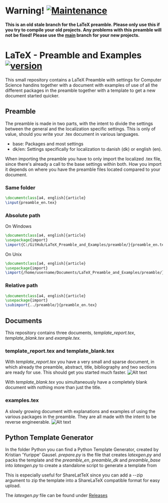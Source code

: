 # Warning! [![Maintenance](https://img.shields.io/badge/Maintained%3F-no-red.svg)](https://github.com/SSoelvsten/LaTeX-Preamble_and_Examples/tree/main)
**This is an old stale branch for the LaTeX preamble. Please only use this if
you try to compile your old projects. Any problems with this preamble will not
be fixed! Please use the
[main](https://github.com/SSoelvsten/LaTeX-Preamble_and_Examples/tree/main)
branch for your new projects.**

# LaTeX - Preamble and Examples [![version](https://img.shields.io/badge/version-1.0-blue.svg)](https://github.com/SSoelvsten/LaTeX-Preamble_and_Examples/tree/version/main-v1)
This small repository contains a LaTeX Preamble with settings for Computer
Science handins together with a document with examples of use of all the
different packages in the preamble together with a template to get a new
document started quicker.

## Preamble
The preamble is made in two parts, with the intent to divide the settings
between the general and the localization specific settings. This is only of
value, should you write your .tex document in various languages.
- base: Packages and most settings
- dk/en: Settings specifically for localization to danish (dk) or english (en).

When importing the preamble you have to only import the localized .tex file,
since there's already a call to the base settings within both. How you import it
depends on where you have the preamble files located compared to your document.

### Same folder
```tex
\documentclass[a4, english]{article}
\input{preamble_en.tex}
```

### Absolute path
On Windows
```tex
\documentclass[a4, english]{article}
\usepackage{import}
\import{C:/GitHub/LaTeX_Preamble_and_Examples/preamble/}{preamble_en.tex}
```

On Unix
```tex
\documentclass[a4, english]{article}
\usepackage{import}
\import{/home/username/Documents/LaTeX_Preamble_and_Examples/preamble/}{preamble_en.tex}
```

### Relative path
```tex
\documentclass[a4, english]{article}
\usepackage{import}
\subimport{../preamble/}{preamble_en.tex}
```

## Documents
This repository contains three documents, _template_report.tex_,
_template_blank.tex_ and _example.tex._
### template_report.tex and template_blank.tex
With *template_report.tex* you have a very small and sparse document, in which
already the preamble, abstract, title, bibliography and two sections are ready
for use. This should get you started much faster. ![Alt
text](/img/template.png?raw=true "The template file")

With *template_blank.tex* you simultaneously have a completely blank document
with nothing more than just the title.

### examples.tex
A slowly growing document with explanations and examples of using the various
packages in the preamble. They are all made with the intent to be reverse
engineerable. ![Alt text](/img/example.png?raw=true "The template file")

## Python Template Generator
In the folder Python you can find a Python Template Generator, created by
Kristian 'Yurippe' Gausel. *prepare.py* is the file that creates *latexgen.py*
and packs the template and the *preamble_en*, *preamble_dk* and *preamble_base*
into *latexgen.py* to create a standalone script to generate a template from

This is especially useful for ShareLatTeX since you can add a --zip argument to
zip the template into a ShareLaTeX compatible format for easy upload.

The *latexgen.py* file can be found under
[Releases](https://github.com/SSoelvsten/LaTeX-Preamble_and_Examples/releases)
